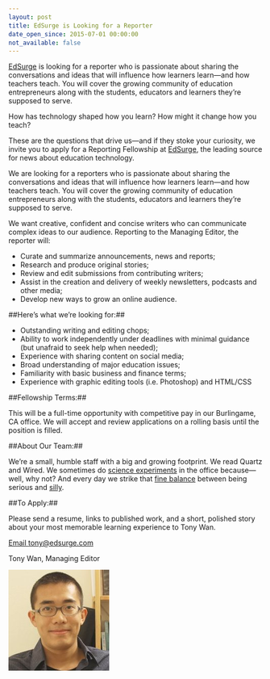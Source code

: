 ```yaml
---
layout: post
title: EdSurge is Looking for a Reporter
date_open_since: 2015-07-01 00:00:00
not_available: false
---
```


[EdSurge](https://www.edsurge.com) is looking for a reporter who is passionate about sharing the conversations and ideas that will influence how learners learn—and how teachers teach. You will cover the growing community of education entrepreneurs along with the students, educators and learners they’re supposed to serve.

<!--break-->

How has technology shaped how you learn? How might it change how you teach?

These are the questions that drive us—and if they stoke your curiosity, we invite you to apply for a Reporting Fellowship at [EdSurge](https://www.edsurge.com/), the leading source for news about education technology.

We are looking for a reporters who is passionate about sharing the conversations and ideas that will influence how learners learn—and how teachers teach. You will cover the growing community of education entrepreneurs along with the students, educators and learners they’re supposed to serve.

We want creative, confident and concise writers who can communicate complex ideas to our audience. Reporting to the Managing Editor, the reporter will:

* Curate and summarize announcements, news and reports;
* Research and produce original stories;
* Review and edit submissions from contributing writers;
* Assist in the creation and delivery of weekly newsletters, podcasts and other media;
* Develop new ways to grow an online audience.

##Here’s what we’re looking for:##

* Outstanding writing and editing chops;
* Ability to work independently under deadlines with minimal guidance (but unafraid to seek help when needed);
* Experience with sharing content on social media;
* Broad understanding of major education issues;
* Familiarity with basic business and finance terms;
* Experience with graphic editing tools (i.e. Photoshop) and HTML/CSS

##Fellowship Terms:##

This will be a full-time opportunity with competitive pay in our Burlingame, CA office. We will accept and review applications on a rolling basis until the position is filled.

<!--musthaves-->

##About Our Team:##

We’re a small, humble staff with a big and growing footprint. We read Quartz and Wired. We sometimes do [science experiments](https://instagram.com/p/uyYpAJSmDy) in the office because—well, why not? And every day we strike that [fine balance](https://instagram.com/p/3wnDxmymMg/) between being serious and [silly](https://www.youtube.com/watch?v=Ovgx7vtq04k).

##To Apply:##

Please send a resume, links to published work, and a short, polished story about your most memorable learning experience to Tony Wan.

<a href="mailto:tony@edsurge.com" class="button button-rounded button-primary button-large">Email tony@edsurge.com</a>

Tony Wan, Managing Editor

<img src="/public/images/TonyWan.jpg" class="author" alt="Tony Wan">

